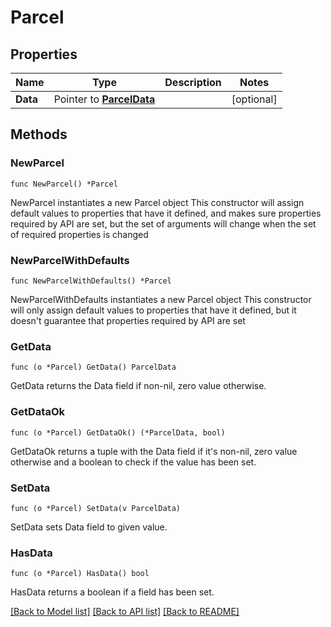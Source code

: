 # Parcel

## Properties

Name | Type | Description | Notes
------------ | ------------- | ------------- | -------------
**Data** | Pointer to [**ParcelData**](ParcelData.md) |  | [optional] 

## Methods

### NewParcel

`func NewParcel() *Parcel`

NewParcel instantiates a new Parcel object
This constructor will assign default values to properties that have it defined,
and makes sure properties required by API are set, but the set of arguments
will change when the set of required properties is changed

### NewParcelWithDefaults

`func NewParcelWithDefaults() *Parcel`

NewParcelWithDefaults instantiates a new Parcel object
This constructor will only assign default values to properties that have it defined,
but it doesn't guarantee that properties required by API are set

### GetData

`func (o *Parcel) GetData() ParcelData`

GetData returns the Data field if non-nil, zero value otherwise.

### GetDataOk

`func (o *Parcel) GetDataOk() (*ParcelData, bool)`

GetDataOk returns a tuple with the Data field if it's non-nil, zero value otherwise
and a boolean to check if the value has been set.

### SetData

`func (o *Parcel) SetData(v ParcelData)`

SetData sets Data field to given value.

### HasData

`func (o *Parcel) HasData() bool`

HasData returns a boolean if a field has been set.


[[Back to Model list]](../README.md#documentation-for-models) [[Back to API list]](../README.md#documentation-for-api-endpoints) [[Back to README]](../README.md)


